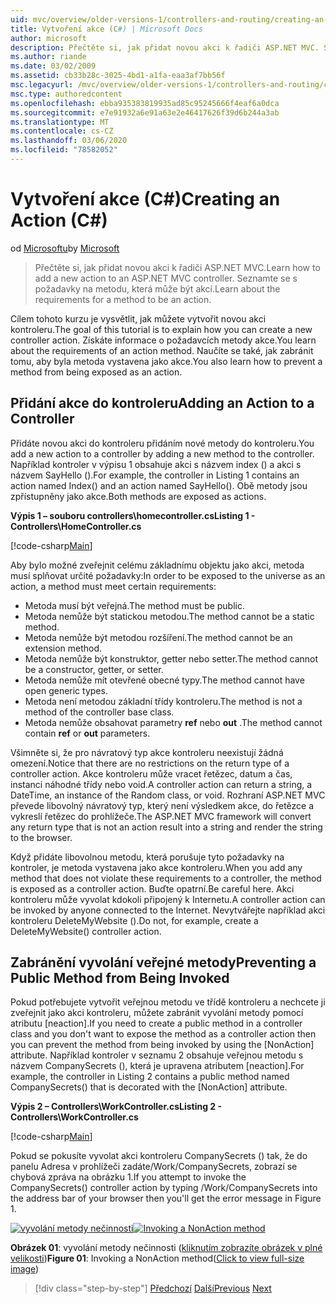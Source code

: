 ```yaml
---
uid: mvc/overview/older-versions-1/controllers-and-routing/creating-an-action-cs
title: Vytvoření akce (C#) | Microsoft Docs
author: microsoft
description: Přečtěte si, jak přidat novou akci k řadiči ASP.NET MVC. Seznamte se s požadavky na metodu, která může být akcí.
ms.author: riande
ms.date: 03/02/2009
ms.assetid: cb33b28c-3025-4bd1-a1fa-eaa3af7bb56f
msc.legacyurl: /mvc/overview/older-versions-1/controllers-and-routing/creating-an-action-cs
msc.type: authoredcontent
ms.openlocfilehash: ebba935383819935ad85c95245666f4eaf6a0dca
ms.sourcegitcommit: e7e91932a6e91a63e2e46417626f39d6b244a3ab
ms.translationtype: MT
ms.contentlocale: cs-CZ
ms.lasthandoff: 03/06/2020
ms.locfileid: "78582052"
---
```

# <a name="creating-an-action-c"></a><span data-ttu-id="0f990-104">Vytvoření akce (C#)</span><span class="sxs-lookup"><span data-stu-id="0f990-104">Creating an Action (C#)</span></span>

<span data-ttu-id="0f990-105">od [Microsoftu](https://github.com/microsoft)</span><span class="sxs-lookup"><span data-stu-id="0f990-105">by [Microsoft](https://github.com/microsoft)</span></span>

> <span data-ttu-id="0f990-106">Přečtěte si, jak přidat novou akci k řadiči ASP.NET MVC.</span><span class="sxs-lookup"><span data-stu-id="0f990-106">Learn how to add a new action to an ASP.NET MVC controller.</span></span> <span data-ttu-id="0f990-107">Seznamte se s požadavky na metodu, která může být akcí.</span><span class="sxs-lookup"><span data-stu-id="0f990-107">Learn about the requirements for a method to be an action.</span></span>

<span data-ttu-id="0f990-108">Cílem tohoto kurzu je vysvětlit, jak můžete vytvořit novou akci kontroleru.</span><span class="sxs-lookup"><span data-stu-id="0f990-108">The goal of this tutorial is to explain how you can create a new controller action.</span></span> <span data-ttu-id="0f990-109">Získáte informace o požadavcích metody akce.</span><span class="sxs-lookup"><span data-stu-id="0f990-109">You learn about the requirements of an action method.</span></span> <span data-ttu-id="0f990-110">Naučíte se také, jak zabránit tomu, aby byla metoda vystavena jako akce.</span><span class="sxs-lookup"><span data-stu-id="0f990-110">You also learn how to prevent a method from being exposed as an action.</span></span>

## <a name="adding-an-action-to-a-controller"></a><span data-ttu-id="0f990-111">Přidání akce do kontroleru</span><span class="sxs-lookup"><span data-stu-id="0f990-111">Adding an Action to a Controller</span></span>

<span data-ttu-id="0f990-112">Přidáte novou akci do kontroleru přidáním nové metody do kontroleru.</span><span class="sxs-lookup"><span data-stu-id="0f990-112">You add a new action to a controller by adding a new method to the controller.</span></span> <span data-ttu-id="0f990-113">Například kontroler v výpisu 1 obsahuje akci s názvem index () a akci s názvem SayHello ().</span><span class="sxs-lookup"><span data-stu-id="0f990-113">For example, the controller in Listing 1 contains an action named Index() and an action named SayHello().</span></span> <span data-ttu-id="0f990-114">Obě metody jsou zpřístupněny jako akce.</span><span class="sxs-lookup"><span data-stu-id="0f990-114">Both methods are exposed as actions.</span></span>

<span data-ttu-id="0f990-115">**Výpis 1 – souboru controllers\homecontroller.cs**</span><span class="sxs-lookup"><span data-stu-id="0f990-115">**Listing 1 - Controllers\HomeController.cs**</span></span>

[!code-csharp[Main](creating-an-action-cs/samples/sample1.cs)]

<span data-ttu-id="0f990-116">Aby bylo možné zveřejnit celému základnímu objektu jako akci, metoda musí splňovat určité požadavky:</span><span class="sxs-lookup"><span data-stu-id="0f990-116">In order to be exposed to the universe as an action, a method must meet certain requirements:</span></span>

- <span data-ttu-id="0f990-117">Metoda musí být veřejná.</span><span class="sxs-lookup"><span data-stu-id="0f990-117">The method must be public.</span></span>
- <span data-ttu-id="0f990-118">Metoda nemůže být statickou metodou.</span><span class="sxs-lookup"><span data-stu-id="0f990-118">The method cannot be a static method.</span></span>
- <span data-ttu-id="0f990-119">Metoda nemůže být metodou rozšíření.</span><span class="sxs-lookup"><span data-stu-id="0f990-119">The method cannot be an extension method.</span></span>
- <span data-ttu-id="0f990-120">Metoda nemůže být konstruktor, getter nebo setter.</span><span class="sxs-lookup"><span data-stu-id="0f990-120">The method cannot be a constructor, getter, or setter.</span></span>
- <span data-ttu-id="0f990-121">Metoda nemůže mít otevřené obecné typy.</span><span class="sxs-lookup"><span data-stu-id="0f990-121">The method cannot have open generic types.</span></span>
- <span data-ttu-id="0f990-122">Metoda není metodou základní třídy kontroleru.</span><span class="sxs-lookup"><span data-stu-id="0f990-122">The method is not a method of the controller base class.</span></span>
- <span data-ttu-id="0f990-123">Metoda nemůže obsahovat parametry **ref** nebo **out** .</span><span class="sxs-lookup"><span data-stu-id="0f990-123">The method cannot contain **ref** or **out** parameters.</span></span>

<span data-ttu-id="0f990-124">Všimněte si, že pro návratový typ akce kontroleru neexistují žádná omezení.</span><span class="sxs-lookup"><span data-stu-id="0f990-124">Notice that there are no restrictions on the return type of a controller action.</span></span> <span data-ttu-id="0f990-125">Akce kontroleru může vracet řetězec, datum a čas, instanci náhodné třídy nebo void.</span><span class="sxs-lookup"><span data-stu-id="0f990-125">A controller action can return a string, a DateTime, an instance of the Random class, or void.</span></span> <span data-ttu-id="0f990-126">Rozhraní ASP.NET MVC převede libovolný návratový typ, který není výsledkem akce, do řetězce a vykreslí řetězec do prohlížeče.</span><span class="sxs-lookup"><span data-stu-id="0f990-126">The ASP.NET MVC framework will convert any return type that is not an action result into a string and render the string to the browser.</span></span>

<span data-ttu-id="0f990-127">Když přidáte libovolnou metodu, která porušuje tyto požadavky na kontroler, je metoda vystavena jako akce kontroleru.</span><span class="sxs-lookup"><span data-stu-id="0f990-127">When you add any method that does not violate these requirements to a controller, the method is exposed as a controller action.</span></span> <span data-ttu-id="0f990-128">Buďte opatrní.</span><span class="sxs-lookup"><span data-stu-id="0f990-128">Be careful here.</span></span> <span data-ttu-id="0f990-129">Akci kontroleru může vyvolat kdokoli připojený k Internetu.</span><span class="sxs-lookup"><span data-stu-id="0f990-129">A controller action can be invoked by anyone connected to the Internet.</span></span> <span data-ttu-id="0f990-130">Nevytvářejte například akci kontroleru DeleteMyWebsite ().</span><span class="sxs-lookup"><span data-stu-id="0f990-130">Do not, for example, create a DeleteMyWebsite() controller action.</span></span>

## <a name="preventing-a-public-method-from-being-invoked"></a><span data-ttu-id="0f990-131">Zabránění vyvolání veřejné metody</span><span class="sxs-lookup"><span data-stu-id="0f990-131">Preventing a Public Method from Being Invoked</span></span>

<span data-ttu-id="0f990-132">Pokud potřebujete vytvořit veřejnou metodu ve třídě kontroleru a nechcete ji zveřejnit jako akci kontroleru, můžete zabránit vyvolání metody pomocí atributu [neaction].</span><span class="sxs-lookup"><span data-stu-id="0f990-132">If you need to create a public method in a controller class and you don't want to expose the method as a controller action then you can prevent the method from being invoked by using the [NonAction] attribute.</span></span> <span data-ttu-id="0f990-133">Například kontroler v seznamu 2 obsahuje veřejnou metodu s názvem CompanySecrets (), která je upravena atributem [neaction].</span><span class="sxs-lookup"><span data-stu-id="0f990-133">For example, the controller in Listing 2 contains a public method named CompanySecrets() that is decorated with the [NonAction] attribute.</span></span>

<span data-ttu-id="0f990-134">**Výpis 2 – Controllers\WorkController.cs**</span><span class="sxs-lookup"><span data-stu-id="0f990-134">**Listing 2 - Controllers\WorkController.cs**</span></span>

[!code-csharp[Main](creating-an-action-cs/samples/sample2.cs)]

<span data-ttu-id="0f990-135">Pokud se pokusíte vyvolat akci kontroleru CompanySecrets () tak, že do panelu Adresa v prohlížeči zadáte/Work/CompanySecrets, zobrazí se chybová zpráva na obrázku 1.</span><span class="sxs-lookup"><span data-stu-id="0f990-135">If you attempt to invoke the CompanySecrets() controller action by typing /Work/CompanySecrets into the address bar of your browser then you'll get the error message in Figure 1.</span></span>

<span data-ttu-id="0f990-136">[![vyvolání metody nečinnosti](creating-an-action-cs/_static/image1.jpg)](creating-an-action-cs/_static/image1.png)</span><span class="sxs-lookup"><span data-stu-id="0f990-136">[![Invoking a NonAction method](creating-an-action-cs/_static/image1.jpg)](creating-an-action-cs/_static/image1.png)</span></span>

<span data-ttu-id="0f990-137">**Obrázek 01**: vyvolání metody nečinnosti ([kliknutím zobrazíte obrázek v plné velikosti](creating-an-action-cs/_static/image2.png))</span><span class="sxs-lookup"><span data-stu-id="0f990-137">**Figure 01**: Invoking a NonAction method([Click to view full-size image](creating-an-action-cs/_static/image2.png))</span></span>

> [!div class="step-by-step"]
> <span data-ttu-id="0f990-138">[Předchozí](creating-a-controller-cs.md)
> [Další](asp-net-mvc-routing-overview-vb.md)</span><span class="sxs-lookup"><span data-stu-id="0f990-138">[Previous](creating-a-controller-cs.md)
[Next](asp-net-mvc-routing-overview-vb.md)</span></span>
